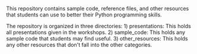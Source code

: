This repository contains sample code, reference files, and other
resources that students can use to better their Python programming
skills. 

The repository is organized in three directories: 
	1) presentations: This holds all presentations given in the
	   workshops. 
	2) sample_code: This holds any sample code that students may
	   find useful.
	3) other_resources: This holds any other resources that don't
	   fall into the other categories.